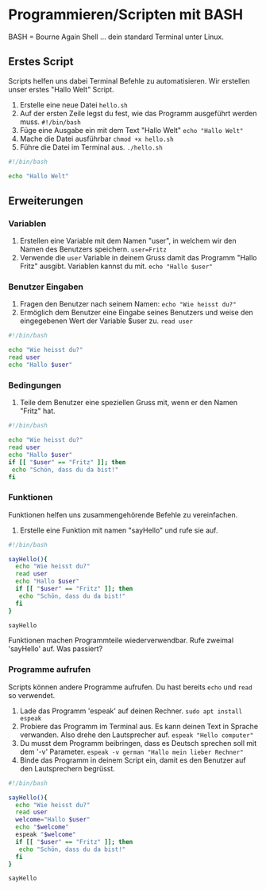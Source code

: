 # Programmieren/Scripten mit BASH

BASH = Bourne Again Shell ... dein standard Terminal unter Linux.

## Erstes Script

Scripts helfen uns dabei Terminal Befehle zu automatisieren. Wir erstellen unser erstes "Hallo Welt" Script.

1. Erstelle eine neue Datei `hello.sh`
2. Auf der ersten Zeile legst du fest, wie das Programm ausgeführt werden muss. `#!/bin/bash`
3. Füge eine Ausgabe ein mit dem Text "Hallo Welt" `echo "Hallo Welt"`
4. Mache die Datei ausführbar `chmod +x hello.sh`
5. Führe die Datei im Terminal aus. `./hello.sh`

```bash
#!/bin/bash

echo "Hallo Welt"
```

## Erweiterungen

### Variablen

1. Erstellen eine Variable mit dem Namen "user", in welchem wir den Namen des Benutzers speichern. `user=Fritz`
2. Verwende die `user` Variable in deinem Gruss damit das Programm "Hallo Fritz" ausgibt. Variablen kannst du mit. `echo "Hallo $user"`

### Benutzer Eingaben

1. Fragen den Benutzer nach seinem Namen: `echo "Wie heisst du?"`
2. Ermöglich dem Benutzer eine Eingabe seines Benutzers und weise den eingegebenen Wert der Variable $user zu.  `read user`

```bash
#!/bin/bash

echo "Wie heisst du?"
read user
echo "Hallo $user"
```

### Bedingungen

1. Teile dem Benutzer eine speziellen Gruss mit, wenn er den Namen "Fritz" hat. 

```bash
#!/bin/bash

echo "Wie heisst du?"
read user
echo "Hallo $user"
if [[ "$user" == "Fritz" ]]; then
 echo "Schön, dass du da bist!"
fi
```

### Funktionen

Funktionen helfen uns zusammengehörende Befehle zu vereinfachen.

1. Erstelle eine Funktion mit namen "sayHello" und rufe sie auf.

```bash
#!/bin/bash

sayHello(){
  echo "Wie heisst du?"
  read user
  echo "Hallo $user"
  if [[ "$user" == "Fritz" ]]; then
   echo "Schön, dass du da bist!"
  fi
}

sayHello
```

Funktionen machen Programmteile wiederverwendbar. Rufe zweimal 'sayHello' auf. Was passiert?

### Programme aufrufen

Scripts können andere Programme aufrufen. Du hast bereits `echo` und `read` so verwendet. 

1. Lade das Programm 'espeak' auf deinen Rechner. `sudo apt install espeak`
2. Probiere das Programm im Terminal aus. Es kann deinen Text in Sprache verwanden. Also drehe den Lautsprecher auf. `espeak "Hello computer"`
3. Du musst dem Programm beibringen, dass es Deutsch sprechen soll mit dem '-v' Parameter. `espeak -v german "Hallo mein lieber Rechner"`
4. Binde das Programm in deinem Script ein, damit es den Benutzer auf den Lautsprechern begrüsst.

```bash
#!/bin/bash

sayHello(){
  echo "Wie heisst du?"
  read user
  welcome="Hallo $user"
  echo "$welcome"
  espeak "$welcome"
  if [[ "$user" == "Fritz" ]]; then
   echo "Schön, dass du da bist!"
  fi
}

sayHello
```
